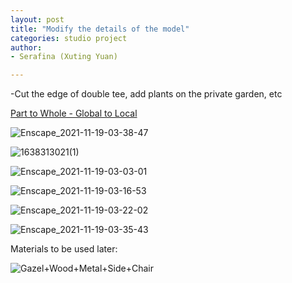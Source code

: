 ```yaml
---
layout: post
title: "Modify the details of the model"
categories: studio project
author:
- Serafina (Xuting Yuan)

---
```


-Cut the edge of double tee, add plants on the private garden, etc


[Part to Whole - Global to Local](http://keanmgc.github.io/2021fall3yr-studio/)



![Enscape_2021-11-19-03-38-47](https://user-images.githubusercontent.com/90553458/144141811-1ca53288-b5d7-44fe-9a01-b034c136ece5.png)

![1638313021(1)](https://user-images.githubusercontent.com/90553458/144141822-6308e162-26d5-40a2-b4e9-a0a0f6f277cd.png)

![Enscape_2021-11-19-03-03-01](https://user-images.githubusercontent.com/90553458/144141823-7a0317f5-d207-46fb-adb4-c3c2d1029412.png)

![Enscape_2021-11-19-03-16-53](https://user-images.githubusercontent.com/90553458/144141834-8a5f4dd6-dbde-452c-829b-87c3c7e5258a.png)

![Enscape_2021-11-19-03-22-02](https://user-images.githubusercontent.com/90553458/144141841-92c4aad3-bd56-40fd-8cb3-66e8459d83b2.png)

![Enscape_2021-11-19-03-35-43](https://user-images.githubusercontent.com/90553458/144141847-d160a72b-68bc-4882-aca5-63a740885e55.png)


Materials to be used later:

![Gazel+Wood+Metal+Side+Chair](https://user-images.githubusercontent.com/90553458/144141862-008fb59c-a10c-4232-926d-45953f1d56c7.jpg)
